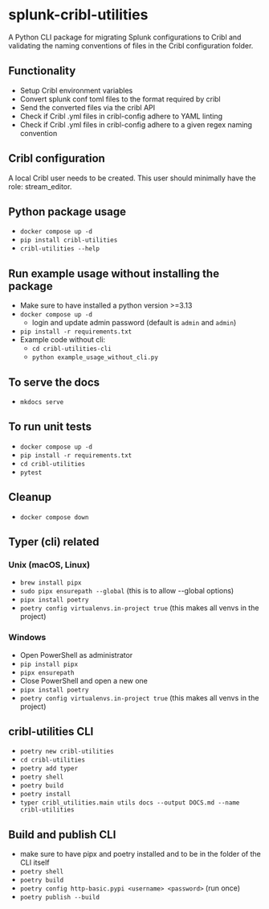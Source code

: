 # splunk-cribl-utilities
A Python CLI package for migrating Splunk configurations to Cribl and validating the naming conventions of files in the Cribl configuration folder.

## Functionality
- Setup Cribl environment variables
- Convert splunk conf toml files to the format required by cribl
- Send the converted files via the cribl API
- Check if Cribl .yml files in cribl-config adhere to YAML linting
- Check if Cribl .yml files in cribl-config adhere to a given regex naming convention

## Cribl configuration 
A local Cribl user needs to be created. This user should minimally have the role: stream_editor.

## Python package usage
- `docker compose up -d`
- `pip install cribl-utilities`
- `cribl-utilities --help`

## Run example usage without installing the package
- Make sure to have installed a python version >=3.13
- `docker compose up -d`
  - login and update admin password (default is `admin` and `admin`)
- `pip install -r requirements.txt`
- Example code without cli:
  - `cd cribl-utilities-cli`
  - `python example_usage_without_cli.py`

## To serve the docs
- `mkdocs serve`

## To run unit tests
- `docker compose up -d`
- `pip install -r requirements.txt`
- `cd cribl-utilities`
- `pytest`

## Cleanup
- `docker compose down`

## Typer (cli) related
### Unix (macOS, Linux)
- `brew install pipx`
- `sudo pipx ensurepath --global` (this is to allow --global options)
- `pipx install poetry`
- `poetry config virtualenvs.in-project true` (this makes all venvs in the project)
### Windows
-  Open PowerShell as administrator
- `pip install pipx`
- `pipx ensurepath` 
-  Close PowerShell and open a new one
- `pipx install poetry`
- `poetry config virtualenvs.in-project true` (this makes all venvs in the project)

## cribl-utilities CLI
- `poetry new cribl-utilities`
- `cd cribl-utilities`
- `poetry add typer`
- `poetry shell`
- `poetry build`
- `poetry install`
- `typer cribl_utilities.main utils docs --output DOCS.md --name cribl-utilities`

## Build and publish CLI
- make sure to have pipx and poetry installed and to be in the folder of the CLI itself
- `poetry shell`
- `poetry build`
- `poetry config http-basic.pypi <username> <password>` (run once)
- `poetry publish --build`
